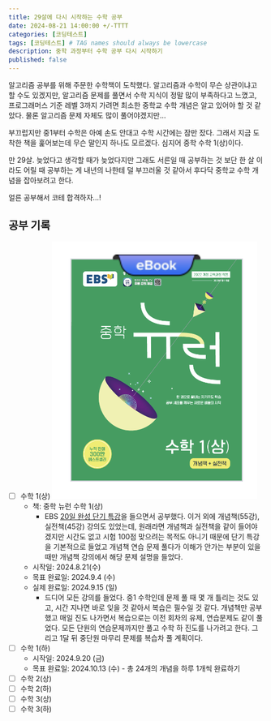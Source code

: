 ```yaml
---
title: 29살에 다시 시작하는 수학 공부
date: 2024-08-21 14:00:00 +/-TTTT
categories: [코딩테스트]
tags: [코딩테스트] # TAG names should always be lowercase
description: 중학 과정부터 수학 공부 다시 시작하기
published: false
---
```


알고리즘 공부를 위해 주문한 수학책이 도착했다. 알고리즘과 수학이 무슨 상관이냐고 할 수도 있겠지만, 알고리즘 문제를 풀면서 수학 지식이 정말 많이 부족하다고 느꼈고, 프로그래머스 기준 레벨 3까지 가려면 최소한 중학교 수학 개념은 알고 있어야 할 것 같았다. 물론 알고리즘 문제 자체도 많이 풀어야겠지만…

부끄럽지만 중1부터 수학은 아예 손도 안대고 수학 시간에는 잠만 잤다. 그래서 지금 도착한 책을 훑어보는데 무슨 말인지 하나도 모르겠다. 심지어 중학 수학 1(상)이다.

만 29살. 늦었다고 생각할 때가 늦었다지만 그래도 서른일 때 공부하는 것 보단 한 살 이라도 어릴 때 공부하는 게 내년의 나한테 덜 부끄러울 것 같아서 후다닥 중학교 수학 개념을 잡아보려고 한다.

얼른 공부해서 코테 합격하자…!

## 공부 기록

- [ ] 수학 1(상)
      ![image.png](/assets/img/posts/2024-08-21/image.png)
  - 책: 중학 뉴런 수학 1(상)
    - EBS [20일 완성 단기 특강](https://mid.ebs.co.kr/course/view?courseId=100005141&left=series)을 들으면서 공부했다. 이거 외에 개념책(55강), 실전책(45강) 강의도 있었는데, 원래라면 개념책과 실전책을 같이 들어야겠지만 시간도 없고 시험 100점 맞으려는 목적도 아니기 때문에 단기 특강을 기본적으로 들었고 개념책 연습 문제 풀다가 이해가 안가는 부분이 있을 때만 개념책 강의에서 해당 문제 설명을 들었다.
  - 시작일: 2024.8.21(수)
  - 목표 완료일: 2024.9.4 (수)
  - 실제 완료일: 2024.9.15 (일)
    - 드디어 모든 강의를 들었다. 중1 수학인데 문제 풀 때 몇 개 틀리는 것도 있고, 시간 지나면 바로 잊을 것 같아서 복습은 필수일 것 같다. 개념책만 공부했고 매일 진도 나가면서 복습으로는 이전 회차의 유제, 연습문제도 같이 풀었다. 모든 단원의 연습문제까지만 풀고 수학 하 진도를 나가려고 한다. 그리고 1달 뒤 중단원 마무리 문제를 복습차 풀 계획이다.
- [ ] 수학 1(하)
  - 시작일: 2024.9.20 (금)
  - 목표 완료일: 2024.10.13 (수) - 총 24개의 개념을 하루 1개씩 완료하기
- [ ] 수학 2(상)
- [ ] 수학 2(하)
- [ ] 수학 3(상)
- [ ] 수학 3(하)
